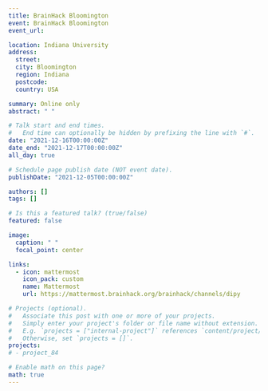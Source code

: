 ```yaml
---
title: BrainHack Bloomington
event: BrainHack Bloomington
event_url:

location: Indiana University
address:
  street:
  city: Bloomington
  region: Indiana
  postcode:
  country: USA

summary: Online only
abstract: " "

# Talk start and end times.
#   End time can optionally be hidden by prefixing the line with `#`.
date: "2021-12-16T00:00:00Z"
date_end: "2021-12-17T00:00:00Z"
all_day: true

# Schedule page publish date (NOT event date).
publishDate: "2021-12-05T00:00:00Z"

authors: []
tags: []

# Is this a featured talk? (true/false)
featured: false

image:
  caption: " "
  focal_point: center

links:
  - icon: mattermost
    icon_pack: custom
    name: Mattermost
    url: https://mattermost.brainhack.org/brainhack/channels/dipy

# Projects (optional).
#   Associate this post with one or more of your projects.
#   Simply enter your project's folder or file name without extension.
#   E.g. `projects = ["internal-project"]` references `content/project/deep-learning/index.md`.
#   Otherwise, set `projects = []`.
projects:
# - project_84

# Enable math on this page?
math: true
---
```

